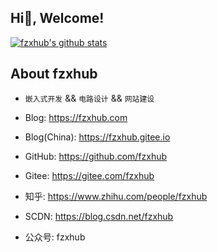 ## Hi👋, Welcome!


[![fzxhub's github stats](https://github-readme-stats.vercel.app/api?username=fzxhub&show_icons=true&theme=merko&hide=stars)](https://github.com/fzxhub)


## About fzxhub
- `嵌入式开发` && `电路设计` && `网站建设`

- Blog: https://fzxhub.com
- Blog(China): https://fzxhub.gitee.io


- GitHub: https://github.com/fzxhub
- Gitee: https://gitee.com/fzxhub

- 知乎: https://www.zhihu.com/people/fzxhub
- SCDN: https://blog.csdn.net/fzxhub
- 公众号: fzxhub
